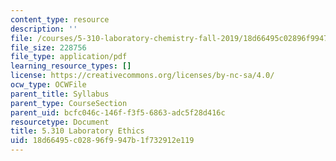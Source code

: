```yaml
---
content_type: resource
description: ''
file: /courses/5-310-laboratory-chemistry-fall-2019/18d66495c02896f9947b1f732912e119_MIT5_310F19_ethics.pdf
file_size: 228756
file_type: application/pdf
learning_resource_types: []
license: https://creativecommons.org/licenses/by-nc-sa/4.0/
ocw_type: OCWFile
parent_title: Syllabus
parent_type: CourseSection
parent_uid: bcfc046c-146f-f3f5-6863-adc5f28d416c
resourcetype: Document
title: 5.310 Laboratory Ethics
uid: 18d66495-c028-96f9-947b-1f732912e119
---
```

